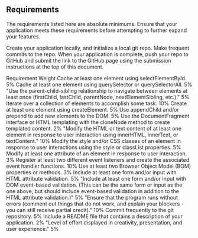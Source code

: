 ## Requirements
The requirements listed here are absolute minimums. Ensure that your application meets these requirements before attempting to further expand your features.

Create your application locally, and initialize a local git repo. Make frequent commits to the repo. When your application is complete, push your repo to GitHub and submit the link to the GitHub page using the submission instructions at the top of this document.

Requirement	Weight
Cache at least one element using selectElementById.	5%
Cache at least one element using querySelector or querySelectorAll.	5%
"Use the parent-child-sibling relationship to navigate between elements at least once (firstChild, lastChild, parentNode, nextElementSibling, etc.)."	5%
Iterate over a collection of elements to accomplish some task.	10%
Create at least one element using createElement.	5%
Use appendChild and/or prepend to add new elements to the DOM.	5%
Use the DocumentFragment interface or HTML templating with the cloneNode method to create templated content. 	2%
"Modify the HTML or text content of at least one element in response to user interaction using innerHTML, innerText, or textContent."	10%
Modify the style and/or CSS classes of an element in response to user interactions using the style or classList properties.	5%
Modify at least one attribute of an element in response to user interaction.	3%
Register at least two different event listeners and create the associated event handler functions.	10%
Use at least two Browser Object Model (BOM) properties or methods.	3%
Include at least one form and/or input with HTML attribute validation.	5%
"Include at least one form and/or input with DOM event-based validation. (This can be the same form or input as the one above, but should include event-based validation in addition to the HTML attribute validation.)"	5%
"Ensure that the program runs without errors (comment out things that do not work, and explain your blockers - you can still receive partial credit)."	10%
Commit frequently to the git repository.	5%
Include a README file that contains a description of your application.	2%
"Level of effort displayed in creativity, presentation, and user experience."	5%

